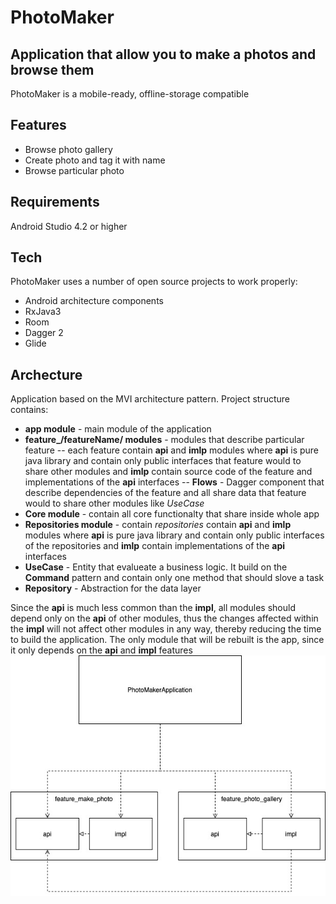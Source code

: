 # PhotoMaker
## Application that allow you to make a photos and browse them

PhotoMaker is a mobile-ready, offline-storage compatible

## Features
- Browse photo gallery
- Create photo and tag it with name
- Browse particular photo

## Requirements
Android Studio 4.2 or higher

## Tech

PhotoMaker uses a number of open source projects to work properly:

- Android architecture components
- RxJava3
- Room
- Dagger 2
- Glide

## Archecture
 Application based on the MVI architecture pattern.
 Project structure contains:
 - **app module** - main module of the application
 - **feature_/featureName/ modules** - modules that describe particular feature
 -- each feature contain **api** and **imlp** modules where **api** is pure java library and contain only public interfaces that feature would to share other modules and **imlp** contain source code of the feature and implementations of the **api** interfaces
-- **Flows** - Dagger component that describe dependencies of the feature and all share data that feature would to share other modules like *UseCase*
- **Core module** - contain all core functionalty that share inside whole app
- **Repositories module** - contain *repositories* contain **api** and **imlp** modules where **api** is pure java library and contain only public interfaces of the repositories and **imlp** contain implementations of the **api** interfaces
- **UseCase** - Entity that evalueate a business logic. It build on the **Command** pattern and contain only one method that should slove a task
- **Repository** - Abstraction for the data layer

Since the **api** is much less common than the **impl**, all modules should depend only on the **api** of other modules, thus the changes affected within the **impl** will not affect other modules in any way, thereby reducing the time to build the application. The only module that will be rebuilt is the app, since it only depends on the **api** and **impl** features
![Diagram](https://github.com/powerINcode/PhotoMaker/blob/main/photomaker_diagram.jpeg)
